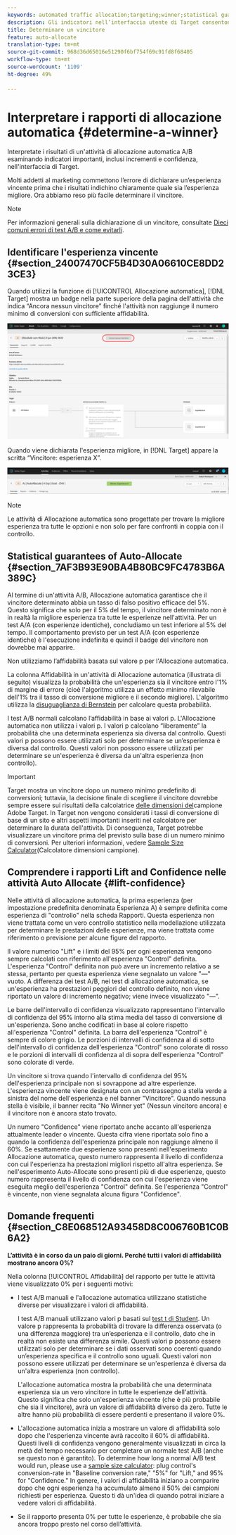 ```yaml
---
keywords: automated traffic allocation;targeting;winner;statistical guarantee;confidence;determine winner;lift;confidence;default;default experience
description: Gli indicatori nell’interfaccia utente di Target consentono di determinare l’esperienza migliore in un’attività di allocazione automatica A/B.
title: Determinare un vincitore
feature: auto-allocate
translation-type: tm+mt
source-git-commit: 968d36d65016e51290f6bf754f69c91fd8f68405
workflow-type: tm+mt
source-wordcount: '1109'
ht-degree: 49%

---
```



# Interpretare i rapporti di allocazione automatica {#determine-a-winner}

Interpretate i risultati di un&#39;attività di allocazione automatica A/B esaminando indicatori importanti, inclusi incrementi e confidenza, nell&#39;interfaccia di Target.

Molti addetti al marketing commettono l’errore di dichiarare un’esperienza vincente prima che i risultati indichino chiaramente quale sia l’esperienza migliore. Ora abbiamo reso più facile determinare il vincitore.

>[!NOTE]
>
>Per informazioni generali sulla dichiarazione di un vincitore, consultate [Dieci comuni errori di test A/B e come evitarli](/help/c-activities/t-test-ab/common-ab-testing-pitfalls.md).

## Identificare l&#39;esperienza vincente {#section_24007470CF5B4D30A06610CE8DD23CE3}

Quando utilizzi la funzione di [!UICONTROL Allocazione automatica], [!DNL Target] mostra un badge nella parte superiore della pagina dell&#39;attività che indica “Ancora nessun vincitore” finché l&#39;attività non raggiunge il numero minimo di conversioni con sufficiente affidabilità.

![Indicatore Nessun vincitore](/help/c-activities/automated-traffic-allocation/assets/no-winner.png)

Quando viene dichiarata l&#39;esperienza migliore, in [!DNL Target] appare la scritta “Vincitore: esperienza X”.

![](assets/winner.png)

>[!NOTE]
>
>Le attività di Allocazione automatica sono progettate per trovare la migliore esperienza tra tutte le opzioni e non solo per fare confronti in coppia con il controllo.

## Statistical guarantees of Auto-Allocate {#section_7AF3B93E90BA4B80BC9FC4783B6A389C}

Al termine di un&#39;attività A/B, Allocazione automatica garantisce che il vincitore determinato abbia un tasso di falso positivo efficace del 5%. Questo significa che solo per il 5% del tempo, il vincitore determinato non è in realtà la migliore esperienza tra tutte le esperienze nell&#39;attività. Per un test A/A (con esperienze identiche), concludiamo un test inferiore al 5% del tempo. Il comportamento previsto per un test A/A (con esperienze identiche) è l&#39;esecuzione indefinita e quindi il badge del vincitore non dovrebbe mai apparire.

Non utilizziamo l’affidabilità basata sul valore p per l&#39;Allocazione automatica.

La colonna Affidabilità in un&#39;attività di Allocazione automatica (illustrata di seguito) visualizza la probabilità che un&#39;esperienza sia il vincitore entro l&#39;1% di margine di errore (cioè l&#39;algoritmo utilizza un effetto minimo rilevabile dell&#39;1% tra il tasso di conversione migliore e il secondo migliore). L&#39;algoritmo utilizza la [disuguaglianza di Bernstein](https://en.wikipedia.org/wiki/Bernstein_inequalities_(probability_theory)) per calcolare questa probabilità.

I test A/B normali calcolano l’affidabilità in base ai valori p. L&#39;Allocazione automatica non utilizza i valori p. I valori p calcolano “liberamente” la probabilità che una determinata esperienza sia diversa dal controllo. Questi valori p possono essere utilizzati solo per determinare se un’esperienza è diversa dal controllo. Questi valori non possono essere utilizzati per determinare se un&#39;esperienza è diversa da un&#39;altra esperienza (non controllo).

>[!IMPORTANT]
>
>Target mostra un vincitore dopo un numero minimo predefinito di conversioni; tuttavia, la decisione finale di scegliere il vincitore dovrebbe sempre essere sui risultati della  calcolatrice [delle dimensioni del](https://docs.adobe.com/content/target-microsite/testcalculator.html)campione Adobe Target. In Target non vengono considerati i tassi di conversione di base di un sito e altri aspetti importanti inseriti nel calcolatore per determinare la durata dell&#39;attività. Di conseguenza, Target potrebbe visualizzare un vincitore prima del previsto sulla base di un numero minimo di conversioni. Per ulteriori informazioni, vedere [Sample Size Calculator](/help/c-activities/t-test-ab/sample-size-determination.md#section_6B8725BD704C4AFE939EF2A6B6E834E6)(Calcolatore dimensioni campione).

## Comprendere i rapporti Lift and Confidence nelle attività Auto Allocate {#lift-confidence}

Nelle attività di allocazione automatica, la prima esperienza (per impostazione predefinita denominata Esperienza A) è sempre definita come esperienza di &quot;controllo&quot; nella scheda Rapporti. Questa esperienza non viene trattata come un vero controllo statistico nella modellazione utilizzata per determinare le prestazioni delle esperienze, ma viene trattata come riferimento o previsione per alcune figure del rapporto.

Il valore numerico &quot;Lift&quot; e i limiti del 95% per ogni esperienza vengono sempre calcolati con riferimento all&#39;esperienza &quot;Control&quot; definita. L&#39;esperienza &quot;Control&quot; definita non può avere un incremento relativo a se stessa, pertanto per questa esperienza viene segnalato un valore &quot;—&quot; vuoto. A differenza dei test A/B, nei test di allocazione automatica, se un&#39;esperienza ha prestazioni peggiori del controllo definito, non viene riportato un valore di incremento negativo; viene invece visualizzato &quot;—&quot;.

Le barre dell&#39;intervallo di confidenza visualizzato rappresentano l&#39;intervallo di confidenza del 95% intorno alla stima media del tasso di conversione di un&#39;esperienza. Sono anche codificati in base al colore rispetto all&#39;esperienza &quot;Control&quot; definita. La barra dell&#39;esperienza &quot;Control&quot; è sempre di colore grigio. Le porzioni di intervalli di confidenza al di sotto dell&#39;intervallo di confidenza dell&#39;esperienza &quot;Control&quot; sono colorate di rosso e le porzioni di intervalli di confidenza al di sopra dell&#39;esperienza &quot;Control&quot; sono colorate di verde.

Un vincitore si trova quando l&#39;intervallo di confidenza del 95% dell&#39;esperienza principale non si sovrappone ad altre esperienze. L&#39;esperienza vincente viene designata con un contrassegno a stella verde a sinistra del nome dell&#39;esperienza e nel banner &quot;Vincitore&quot;. Quando nessuna stella è visibile, il banner recita &quot;No Winner yet&quot; (Nessun vincitore ancora) e il vincitore non è ancora stato trovato.

Un numero &quot;Confidence&quot; viene riportato anche accanto all&#39;esperienza attualmente leader o vincente. Questa cifra viene riportata solo fino a quando la confidenza dell&#39;esperienza principale non raggiunge almeno il 60%. Se esattamente due esperienze sono presenti nell&#39;esperimento Allocazione automatica, questo numero rappresenta il livello di confidenza con cui l&#39;esperienza ha prestazioni migliori rispetto all&#39;altra esperienza. Se nell&#39;esperimento Auto-Allocate sono presenti più di due esperienze, questo numero rappresenta il livello di confidenza con cui l&#39;esperienza viene eseguita meglio dell&#39;esperienza &quot;Control&quot; definita. Se l&#39;esperienza &quot;Control&quot; è vincente, non viene segnalata alcuna figura &quot;Confidence&quot;.

## Domande frequenti {#section_C8E068512A93458D8C006760B1C0B6A2}

**L’attività è in corso da un paio di giorni. Perché tutti i valori di affidabilità mostrano ancora 0%?**

Nella colonna [!UICONTROL Affidabilità] del rapporto per tutte le attività viene visualizzato 0% per i seguenti motivi:

* I test A/B manuali e l&#39;allocazione automatica utilizzano statistiche diverse per visualizzare i valori di affidabilità.

   I test A/B manuali utilizzano valori p basati sul [test t di Student](https://en.wikipedia.org/wiki/Student%27s_t-test). Un valore p rappresenta la probabilità di trovare la differenza osservata (o una differenza maggiore) tra un’esperienza e il controllo, dato che in realtà non esiste una differenza simile. Questi valori p possono essere utilizzati solo per determinare se i dati osservati sono coerenti quando un’esperienza specifica e il controllo sono uguali. Questi valori non possono essere utilizzati per determinare se un&#39;esperienza è diversa da un&#39;altra esperienza (non controllo).

   L&#39;allocazione automatica mostra la probabilità che una determinata esperienza sia un vero vincitore in tutte le esperienze dell&#39;attività. Questo significa che solo un&#39;esperienza vincente (che è più probabile che sia il vincitore), avrà un valore di affidabilità diverso da zero. Tutte le altre hanno più probabilità di essere perdenti e presentano il valore 0%.

* L&#39;allocazione automatica inizia a mostrare un valore di affidabilità solo dopo che l&#39;esperienza vincente avrà raccolto il 60% di affidabilità. Questi livelli di confidenza vengono generalmente visualizzati in circa la metà del tempo necessario per completare un normale test A/B (anche se questo non è garantito). To determine how long a normal A/B test would run, please use a [sample size calculator](https://docs.adobe.com/content/target-microsite/testcalculator.html): plug control&#39;s conversion-rate in &quot;Baseline conversion rate,&quot; &quot;5%&quot; for &quot;Lift,&quot; and 95% for &quot;Confidence.&quot; In genere, i valori di affidabilità iniziano a comparire dopo che ogni esperienza ha accumulato almeno il 50% dei campioni richiesti per esperienza. Questo ti dà un&#39;idea di quando potrai iniziare a vedere valori di affidabilità.
* Se il rapporto presenta 0% per tutte le esperienze, è probabile che sia ancora troppo presto nel corso dell’attività.

